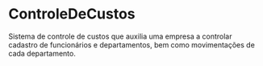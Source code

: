 # ControleDeCustos
Sistema de controle de custos que auxilia uma empresa a controlar cadastro de funcionários e departamentos, bem como movimentações de cada departamento.
